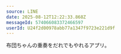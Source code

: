 ```yaml
---
source: LINE
date: 2025-08-12T12:22:33.868Z
messageId: 574066083372466597
userId: U24f2d00978abb77a1347f9723e221d9f
---
```


布団ちゃんの重奏をだれでもやれるアプリ。